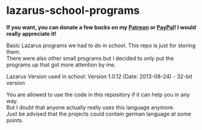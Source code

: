 # lazarus-school-programs  

**If you want, you can donate a few bucks on my [Patreon](https://www.patreon.com/3urobeat) or [PayPal](https://www.paypal.com/cgi-bin/webscr?cmd=_s-xclick&hosted_button_id=VAVVKE4L962H6&source=url)! I would really appreciate it!**

Basic Lazarus programs we had to do in school. This repo is just for storing them.  
There were also other small programs but I decided to only put the programs up that got more attention by me.  

Lazarus Version used in school: Version 1.0.12 (Date: 2013-08-24) - 32-bit version  

You are allowed to use the code in this repository if it can help you in any way.   
But I doubt that anyone actually really uses this language anymore.  
Just be advised that the projects could contain german language at some points.  

